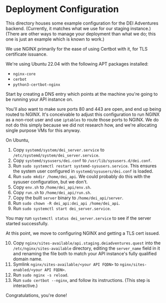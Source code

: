 # Deployment Configuration
This directory houses some example configuration for the DEI Adventures backend.
(Currently, it matches what we use for our staging instance.)
(There are other ways to manage your deployment than what we do; this one is just
an example which is known to work.)

We use NGINX primarily for the ease of using Certbot with it, for TLS certificate issuance.

We're using Ubuntu 22.04 with the following APT packages installed:
- `nginx-core`
- `cerbot`
- `python3-certbot-nginx`

Start by creating a DNS entry which points at the machine
you're going to be running your API instance on.

You'll also want to make sure ports 80 and 443 are open, and end up being routed to NGINX.
It's conceivable to adjust this configuration to run NGINX as a non-root user and use `iptables`
to route those ports to NGINX. We do not do this simply because we did not research how, and
we're allocating single purpose VMs for this anyway.

On Ubuntu,
1. Copy `systemd/system/dei_server.service` to `/etc/systemd/system/dei_server.service`.
2. Copy `systemd/sysusers/dei.conf` to `/usr/lib/sysusers.d/dei.conf`.
3. Run `sudo systemctl restart systemd-sysusers.service`.
   This ensures the system user configured in `systemd/sysusers/dei.conf` is loaded.
4. Run `sudo mkdir /home/dei_api`.
   We could probably do this with the sysuser configuration, but we don't.
5. Copy `env.sh` to `/home/dei_api/env.sh`.
6. Copy `run.sh` to `/home/dei_api/run.sh`.
7. Copy the built `server` binary to `/home/dei_api/server`.
8. Run `sudo chown -R dei_api:dei_api /home/dei_api`.
9. Run `sudo systemctl start dei_server.service`.

You may run `systemctl status dei_server.service` to see if the server started successfully.

At this point, we move to configuring NGINX and getting a TLS cert issued.

10. Copy `nginx/sites-available/api.staging.deiadventures.quest` into the `/etc/nginx/sites-available`
    directory, editing the `server_name` field in it and renaming the file both to match your API instance's
    fully qualified domain name.
11. Symlink `nginx/sites-available/<your API FQDN>` to `nginx/sites-enabled/<your API FQDN>`.
12. Run `sudo nginx -s reload`.
13. Run `sudo certbot --nginx`, and follow its instructions. (This step is interactive.)

Congratulations, you're done!
